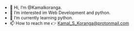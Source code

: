 - 👋 Hi, I’m @Kamalkoranga.
- 👀 I’m interested im Web Development and python.
- 🌱 I’m currently learning python.
- 📫 How to reach me 👉 Kamal_S_Koranga@protonmail.com

<!---
Kamalkoranga/Kamalkoranga is a ✨ special ✨ repository because its `README.md` (this file) appears on your GitHub profile.
You can click the Preview link to take a look at your changes.
--->
